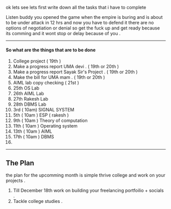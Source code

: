 ok lets see lets first write down all the tasks that i have to complete 

Listen buddy you opened the game when the empire is buring and is about to be under attack in 12 hrs and now you have to defend it there are no options of negotiation or denial so get the fuck up and get ready because its comming and it wont stop or delay because of you .

___

#### So what are the things that are to be done 

1. College project ( 19th )
2. Make a progress report UMA devi . ( 19th or 20th )
3. Make a progress report Sayak Sir's Project . ( 19th or 20th )
4. Make the bill for UMA mam . ( 19th or 20th )
5. AIML lab copy checking ( 21st )
6. 25th OS Lab
7. 26th AIML Lab
8. 27th Rakesh Lab
9. 28th DBMS Lab
10. 3rd ( 10am) SIGNAL SYSTEM
11. 5th ( 10am ) ESP ( rakesh )
12. 9th ( 10am ) Theory of computation
13. 11th ( 10am ) Operating system
14. 13th ( 10am ) AIML
15. 17th ( 10am ) DBMS
16. 

___

## The Plan 

the plan for the upcomming month is simple thrive college and work on your projects .

1. Till December 18th work on building your freelancing portfoilio + socials .
2. Tackle college studies .


